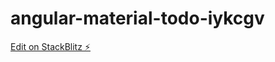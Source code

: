 # angular-material-todo-iykcgv

[Edit on StackBlitz ⚡️](https://stackblitz.com/edit/angular-material-todo-iykcgv)